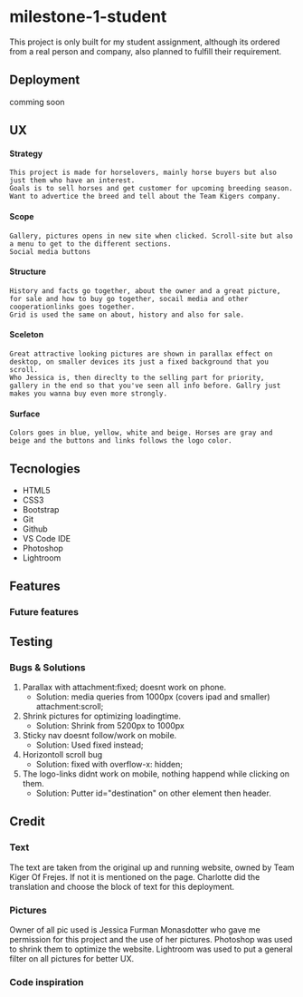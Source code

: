 # milestone-1-student

This project is only built for my student assignment, 
although its ordered from a real person and company, also planned to fulfill their requirement.

## Deployment

  comming soon

## UX 
  #### Strategy
    This project is made for horselovers, mainly horse buyers but also just them who have an interest. 
    Goals is to sell horses and get customer for upcoming breeding season.
    Want to advertice the breed and tell about the Team Kigers company.
  
  #### Scope
    Gallery, pictures opens in new site when clicked. Scroll-site but also a menu to get to the different sections.
    Social media buttons
  
  #### Structure
    History and facts go together, about the owner and a great picture, for sale and how to buy go together, socail media and other cooperationlinks goes together.
    Grid is used the same on about, history and also for sale.
    
  #### Sceleton
    Great attractive looking pictures are shown in parallax effect on desktop, on smaller devices its just a fixed background that you scroll.
    Who Jessica is, then direclty to the selling part for priority, gallery in the end so that you've seen all info before. Gallry just makes you wanna buy even more strongly.
  #### Surface
    Colors goes in blue, yellow, white and beige. Horses are gray and beige and the buttons and links follows the logo color. 

## Tecnologies
  - HTML5
  - CSS3
  - Bootstrap
  - Git
  - Github
  - VS Code IDE
  - Photoshop
  - Lightroom 
  
## Features

### Future features

## Testing 
### Bugs & Solutions
  1. Parallax with attachment:fixed; doesnt work on phone.
      - Solution: media queries from 1000px (covers ipad and smaller) attachment:scroll;
  2. Shrink pictures for optimizing loadingtime.
      - Solution: Shrink from 5200px to 1000px
  3. Sticky nav doesnt follow/work on mobile.
      - Solution: Used fixed instead;
  4. Horizontoll scroll bug
      - Solution: fixed with overflow-x: hidden;
  5. The logo-links didnt work on mobile, nothing happend while clicking on them.
       - Solution: Putter id="destination" on other element then header.
## Credit
### Text 
The text are taken from the original up and running website, owned by Team Kiger Of Frejes. If not it is mentioned on the page.
Charlotte did the translation and choose the block of text for this deployment.

### Pictures
Owner of all pic used is Jessica Furman Monasdotter who gave me permission for this project and the use of her pictures.
Photoshop was used to shrink them to optimize the website. 
Lightroom was used to put a general filter on all pictures for better UX.

### Code inspiration 
